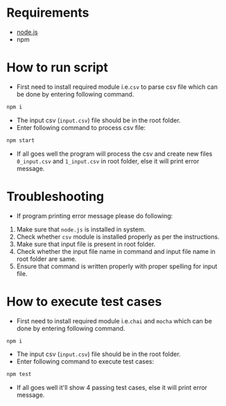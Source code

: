 # Requirements
- [node.js](https://nodejs.org/en/download/)
- npm

# How to run script
- First need to install required module i.e.`csv` to parse csv file which can be done by entering following command.
```sh
npm i 
```
- The input csv (`input.csv`) file should be in the root folder.
- Enter following command to process csv file:
```sh
npm start
```
- If all goes well the program will process the csv and create new files  `0_input.csv` and  `1_input.csv` in root folder, else it will print error message.

# Troubleshooting
- If program printing error message please do following:
1. Make sure that `node.js` is installed in system.
2. Check whether `csv` module is installed properly as per the instructions.
3. Make sure that input file is present in root folder.
4. Check whether the input file name in command and input file name in root folder are same.
5. Ensure that command is written properly with proper spelling for input file.

# How to execute test cases
- First need to install required module i.e.`chai` and `mocha` which can be done by entering following command.
```sh
npm i 
```
- The input csv (`input.csv`) file should be in the root folder.
- Enter following command to execute test cases:
```sh
npm test
```
- If all goes well it'll show 4 passing test cases, else it will print error message.
